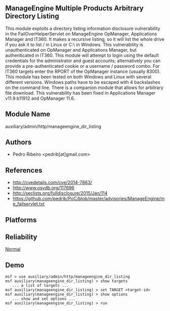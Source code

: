 ## ManageEngine Multiple Products Arbitrary Directory Listing

This module exploits a directory listing information 
disclosure vulnerability in the FailOverHelperServlet on 
ManageEngine OpManager, Applications Manager and IT360. It 
makes a recursive listing, so it will list the whole drive 
if you ask it to list / in Linux or C:\ in Windows. This 
vulnerability is unauthenticated on OpManager and 
Applications Manager, but authenticated in IT360. This 
module will attempt to login using the default credentials 
for the administrator and guest accounts; alternatively you 
can provide a pre-authenticated cookie or a username / 
password combo. For IT360 targets enter the RPORT of the 
OpManager instance (usually 8300). This module has been 
tested on both Windows and Linux with several different 
versions. Windows paths have to be escaped with 4 
backslashes on the command line. There is a companion module 
that allows for arbitrary file download. This vulnerability 
has been fixed in Applications Manager v11.9 b11912 and 
OpManager 11.6.


## Module Name
auxiliary/admin/http/manageengine_dir_listing

## Authors
* Pedro Ribeiro <pedrib[at]gmail.com>


## References
* http://cvedetails.com/cve/2014-7863/
* http://www.osvdb.org/117696
* http://seclists.org/fulldisclosure/2015/Jan/114
* https://github.com/pedrib/PoC/blob/master/advisories/ManageEngine/me_failservlet.txt




## Platforms


## Reliability
[Normal](https://github.com/rapid7/metasploit-framework/wiki/Exploit-Ranking)

## Demo

```
msf > use auxiliary/admin/http/manageengine_dir_listing
msf auxiliary(manageengine_dir_listing) > show targets
   ... a list of targets ...
msf auxiliary(manageengine_dir_listing) > set TARGET <target-id>
msf auxiliary(manageengine_dir_listing) > show options
   ... show and set options ...
msf auxiliary(manageengine_dir_listing) > run
```
    
    